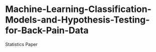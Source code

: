 # Machine-Learning-Classification-Models-and-Hypothesis-Testing-for-Back-Pain-Data
Statistics Paper 
